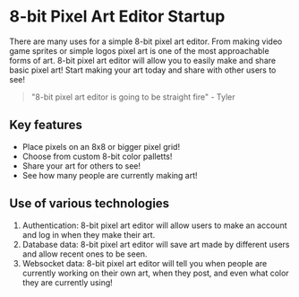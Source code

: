 # **8-bit Pixel Art Editor Startup**
There are many uses for a simple 8-bit pixel art editor.  From making video game sprites or simple logos pixel art is one of the most approachable forms of art.  8-bit pixel art editor will allow you to easily make and share basic pixel art!  Start making your art today and share with other users to see!
> "8-bit pixel art editor is going to be straight fire" - Tyler
## Key features
- Place pixels on an 8x8 or bigger pixel grid!
- Choose from custom 8-bit color palletts!
- Share your art for others to see!
- See how many people are currently making art!
## Use of various technologies
1. Authentication: 8-bit pixel art editor will allow users to make an account and log in when they make their art.
2. Database data: 8-bit pixel art editor will save art made by different users and allow recent ones to be seen.
3. Websocket data: 8-bit pixel art editor will tell you when people are currently working on their own art, when they post, and even what color they are currently using!
